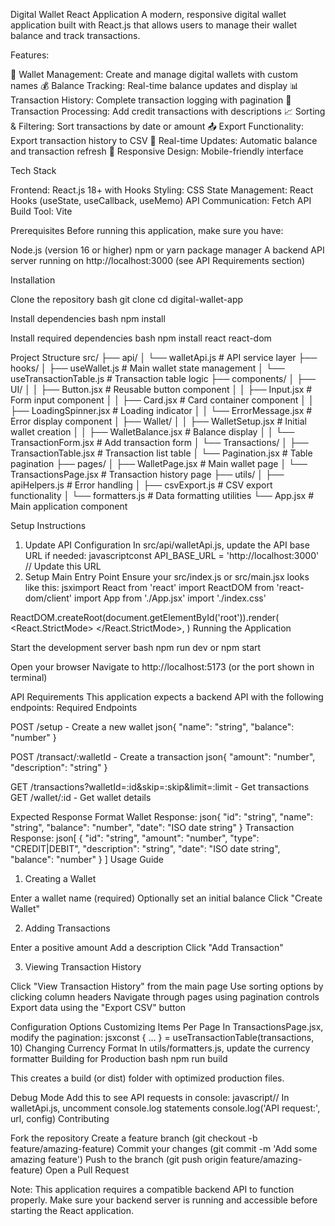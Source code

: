 Digital Wallet React Application
A modern, responsive digital wallet application built with React.js that allows users to manage their wallet balance and track transactions.

Features:

🏦 Wallet Management: Create and manage digital wallets with custom names
💰 Balance Tracking: Real-time balance updates and display
📊 Transaction History: Complete transaction logging with pagination
🔄 Transaction Processing: Add credit transactions with descriptions
📈 Sorting & Filtering: Sort transactions by date or amount
📤 Export Functionality: Export transaction history to CSV
🔄 Real-time Updates: Automatic balance and transaction refresh
📱 Responsive Design: Mobile-friendly interface

Tech Stack

Frontend: React.js 18+ with Hooks
Styling: CSS
State Management: React Hooks (useState, useCallback, useMemo)
API Communication: Fetch API
Build Tool: Vite

Prerequisites
Before running this application, make sure you have:

Node.js (version 16 or higher)
npm or yarn package manager
A backend API server running on http://localhost:3000 (see API Requirements section)

Installation

Clone the repository
bash git clone <repository-url>
cd digital-wallet-app

Install dependencies
bash npm install

Install required dependencies
bash npm install react react-dom

Project Structure
src/
├── api/
│   └── walletApi.js          # API service layer
├── hooks/
│   ├── useWallet.js          # Main wallet state management
│   └── useTransactionTable.js # Transaction table logic
├── components/
│   ├── UI/
│   │   ├── Button.jsx        # Reusable button component
│   │   ├── Input.jsx         # Form input component
│   │   ├── Card.jsx          # Card container component
│   │   ├── LoadingSpinner.jsx # Loading indicator
│   │   └── ErrorMessage.jsx  # Error display component
│   ├── Wallet/
│   │   ├── WalletSetup.jsx   # Initial wallet creation
│   │   ├── WalletBalance.jsx # Balance display
│   │   └── TransactionForm.jsx # Add transaction form
│   └── Transactions/
│       ├── TransactionTable.jsx # Transaction list table
│       └── Pagination.jsx    # Table pagination
├── pages/
│   ├── WalletPage.jsx        # Main wallet page
│   └── TransactionsPage.jsx  # Transaction history page
├── utils/
│   ├── apiHelpers.js         # Error handling 
│   ├── csvExport.js          # CSV export functionality
│   └── formatters.js         # Data formatting utilities
└── App.jsx                   # Main application component

Setup Instructions
1. Update API Configuration
In src/api/walletApi.js, update the API base URL if needed:
javascriptconst API_BASE_URL = 'http://localhost:3000' // Update this URL
2. Setup Main Entry Point
Ensure your src/index.js or src/main.jsx looks like this:
jsximport React from 'react'
import ReactDOM from 'react-dom/client'
import App from './App.jsx'
import './index.css'

ReactDOM.createRoot(document.getElementById('root')).render(
  <React.StrictMode>
    <App />
  </React.StrictMode>,
)
Running the Application

Start the development server
bash npm run dev
or
npm start

Open your browser
Navigate to http://localhost:5173 (or the port shown in terminal)

API Requirements
This application expects a backend API with the following endpoints:
Required Endpoints

POST /setup - Create a new wallet
json{
  "name": "string",
  "balance": "number"
}

POST /transact/:walletId - Create a transaction
json{
  "amount": "number",
  "description": "string"
}

GET /transactions?walletId=:id&skip=:skip&limit=:limit - Get transactions
GET /wallet/:id - Get wallet details

Expected Response Format
Wallet Response:
json{
  "id": "string",
  "name": "string",
  "balance": "number",
  "date": "ISO date string"
}
Transaction Response:
json[
  {
    "id": "string",
    "amount": "number",
    "type": "CREDIT|DEBIT",
    "description": "string",
    "date": "ISO date string",
    "balance": "number"
  }
]
Usage Guide
1. Creating a Wallet

Enter a wallet name (required)
Optionally set an initial balance
Click "Create Wallet"

2. Adding Transactions

Enter a positive amount
Add a description
Click "Add Transaction"

3. Viewing Transaction History

Click "View Transaction History" from the main page
Use sorting options by clicking column headers
Navigate through pages using pagination controls
Export data using the "Export CSV" button

Configuration Options
Customizing Items Per Page
In TransactionsPage.jsx, modify the pagination:
jsxconst { ... } = useTransactionTable(transactions, 10)
Changing Currency Format
In utils/formatters.js, update the currency formatter
Building for Production
bash npm run build

This creates a build (or dist) folder with optimized production files.

Debug Mode
Add this to see API requests in console:
javascript// In walletApi.js, uncomment console.log statements
console.log('API request:', url, config)
Contributing

Fork the repository
Create a feature branch (git checkout -b feature/amazing-feature)
Commit your changes (git commit -m 'Add some amazing feature')
Push to the branch (git push origin feature/amazing-feature)
Open a Pull Request

Note: This application requires a compatible backend API to function properly. Make sure your backend server is running and accessible before starting the React application.
